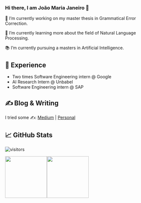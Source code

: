 ### Hi there, I am João Maria Janeiro 👋

<!--
**Joao-Maria-Janeiro/Joao-Maria-Janeiro** is a ✨ _special_ ✨ repository because its `README.md` (this file) appears on your GitHub profile.

Here are some ideas to get you started:

- 🔭 I’m currently working on ...
- 🌱 I’m currently learning ...
- 👯 I’m looking to collaborate on ...
- 🤔 I’m looking for help with ...
- 💬 Ask me about ...
- 📫 How to reach me: ...
- 😄 Pronouns: ...
- ⚡ Fun fact: ...
-->

🔭 I’m currently working on my master thesis in Grammatical Error Correction.

🌱 I’m currently learning more about the field of Natural Language Processing.

📚 I’m currently pursuing a masters in Artificial Intelligence.

## 💼 Experience

* Two times Software Engineering intern @ Google 
* AI Research Intern @ Unbabel
* Software Engineering intern @ SAP 

## &#x270d; Blog & Writing

I tried some ✍️: [Medium](https://joaomariajaneiro.medium.com) | [Personal](http://joao-maria-janeiro.github.io)

## &#x1f4c8; GitHub Stats

![visitors](https://visitor-badge.glitch.me/badge?style=flat-square&page_id=Joao-Maria-Janeiro)

<img height="137px" src="https://github-readme-stats.vercel.app/api?username=Joao-Maria-Janeiro&hide_title=true&hide_border=true&show_icons=true&include_all_commits=true&count_private=true&line_height=21&text_color=000&icon_color=000&bg_color=0,ea6161,ffc64d,fffc4d,52fa5a&theme=graywhite" /><!-- wi*quL3fcV --><img height="137px" src="https://github-readme-stats.vercel.app/api/top-langs/?username=Joao-Maria-Janeiro&hide=html&hide_title=true&hide_border=true&layout=compact&langs_count=6&exclude_repo=comp426,Redventures-Movie-Quotes&text_color=000&icon_color=fff&bg_color=0,52fa5a,4dfcff,c64dff&theme=graywhite" />

